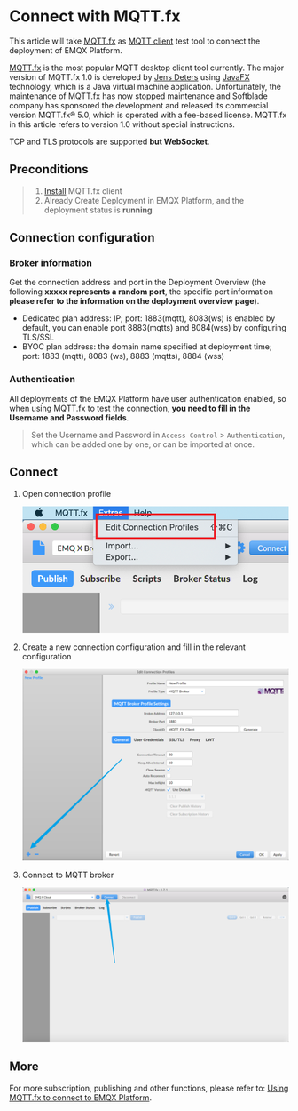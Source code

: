 # Connect with MQTT.fx

This article will take [MQTT.fx](http://www.mqttfx.jensd.de/) as [MQTT client](https://www.emqx.com/en/blog/introduction-to-the-commonly-used-mqtt-client-library) test tool to connect the deployment of EMQX Platform.

[MQTT.fx](http://www.mqttfx.jensd.de/) is the most popular MQTT desktop client tool currently. The major version of MQTT.fx 1.0 is developed by [Jens Deters](https://www.jensd.de/wordpress/) using [JavaFX](https://en.wikipedia.org/wiki/JavaFX) technology, which is a Java virtual machine application. Unfortunately, the maintenance of MQTT.fx has now stopped maintenance and Softblade company has sponsored the development and released its commercial version MQTT.fx® 5.0, which is operated with a fee-based license. MQTT.fx in this article refers to version 1.0 without special instructions.

TCP and TLS protocols are supported **but WebSocket**.

## Preconditions

> 1. [Install](http://www.mqttfx.jensd.de/index.php/download) MQTT.fx client
> 2. Already Create Deployment in EMQX Platform, and the deployment status is **running**

## Connection configuration

### Broker information

Get the connection address and port in the Deployment Overview (the following **xxxxx represents a random port**, the specific port information **please refer to the information on the deployment overview page**).

- Dedicated plan address: IP; port: 1883(mqtt), 8083(ws) is enabled by default, you can enable port 8883(mqtts) and 8084(wss) by configuring TLS/SSL
- BYOC plan address: the domain name specified at deployment time; port: 1883 (mqtt), 8083 (ws), 8883 (mqtts), 8884 (wss)

### Authentication

All deployments of the EMQX Platform have user authentication enabled, so when using MQTT.fx to test the connection, **you need to fill in the Username and Password fields**.

> Set the Username and Password in `Access Control` > `Authentication`, which can be added one by one, or can be imported at once.

## Connect

1. Open connection profile

   ![Open connection profile of MQTT.fx](./_assets/mqttfx_profile.png)

2. Create a new connection configuration and fill in the relevant configuration

   ![Connection configuration of MQTT.fx](./_assets/mqttfx_new_profile.png)

3. Connect to MQTT broker

   ![Use MQTT.fx to connect MQTT broker](./_assets/mqttfx_connect.png)

## More

For more subscription, publishing and other functions, please refer to: [Using MQTT.fx to connect to EMQX Platform](https://www.emqx.com/en/blog/connecting-to-emqx-cloud-with-mqttfx).
